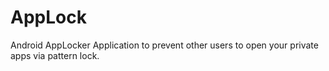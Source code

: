 # AppLock

Android AppLocker Application to prevent other users to open your private apps via pattern lock.
